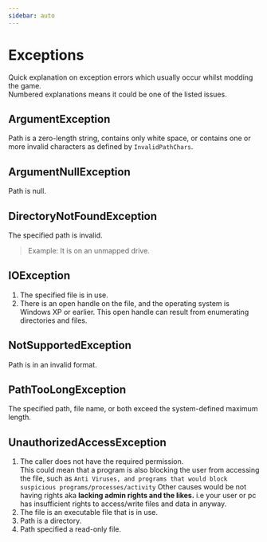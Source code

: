 ```yaml
---
sidebar: auto
---
```

# Exceptions
Quick explanation on exception errors which usually occur whilst modding the game.  
Numbered explanations means it could be one of the listed issues.

## ArgumentException
Path is a zero-length string, contains only white space, or contains one or more invalid characters as defined by `InvalidPathChars`.

## ArgumentNullException
Path is null.

## DirectoryNotFoundException
The specified path is invalid.  
> Example: It is on an unmapped drive.

## IOException

1. The specified file is in use.
2. There is an open handle on the file, and the operating system is Windows XP or earlier.
  This open handle can result from enumerating directories and files.

## NotSupportedException
Path is in an invalid format.

## PathTooLongException
The specified path, file name, or both exceed the system-defined maximum length.

## UnauthorizedAccessException

1. The caller does not have the required permission.  
  This could mean that a program is also blocking the user from accessing the file,
  such as `Anti Viruses, and programs that would block suspicious programs/processes/activity`
  Other causes would be not having rights aka **lacking admin rights and the likes.**
  i.e your user or pc has insufficient rights to access/write files and data in anyway.
2. The file is an executable file that is in use.
3. Path is a directory.
4. Path specified a read-only file.
